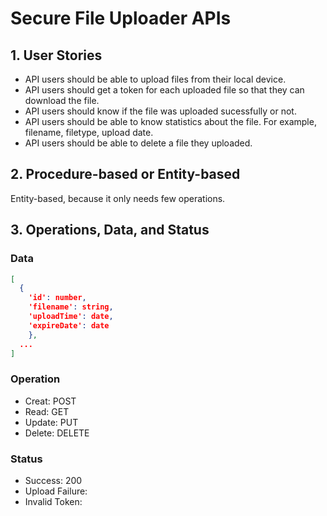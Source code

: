 # Secure File Uploader APIs

## 1. User Stories

- API users should be able to upload files from their local device.
- API users should get a token for each uploaded file so that they can download the file.
- API users should know if the file was uploaded sucessfully or not.
- API users should be able to know statistics about the file. For example, filename, filetype, upload date.
- API users should be able to delete a file they uploaded.
## 2. Procedure-based or Entity-based

Entity-based, because it only needs few operations.

## 3. Operations, Data, and Status

### Data

```json
[
  {
    'id': number,
    'filename': string,
    'uploadTime': date,
    'expireDate': date
	},
  ...
]
```

### Operation

- Creat: POST
- Read: GET
- Update: PUT
- Delete: DELETE

### Status

- Success: 200
- Upload Failure: 
- Invalid Token: